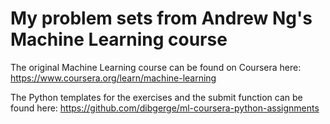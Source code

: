 # My problem sets from Andrew Ng's Machine Learning course

The original Machine Learning course can be found on Coursera here:
https://www.coursera.org/learn/machine-learning

The Python templates for the exercises and the submit function can be found here:
https://github.com/dibgerge/ml-coursera-python-assignments
